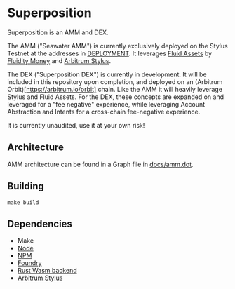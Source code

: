
# Superposition

Superposition is an AMM and DEX.

The AMM ("Seawater AMM") is currently exclusively deployed on the
Stylus Testnet at the addresses in [DEPLOYMENT](DEPLOYMENT.md). It
leverages [Fluid Assets](https://docs.fluidity.money/docs/learning-and-getting-started/what-are-fluid-assets)
by [Fluidity Money](https://fluidity.money/) and [Arbitrum Stylus](https://arbitrum.io/stylus).

The DEX ("Superposition DEX") is currently in development. It will be
included in this repository upon completion, and deployed on an
(Arbitrum Orbit)[https://arbitrum.io/orbit] chain. Like the AMM it will
heavily leverage Stylus and Fluid Assets. For the DEX, these concepts
are expanded on and leveraged for a "fee negative" experience, while
leveraging Account Abstraction and Intents for a cross-chain
fee-negative experience.

It is currently unaudited, use it at your own risk!

## Architecture

AMM architecture can be found in a Graph file in
[docs/amm.dot](docs/amm.dot).

## Building

	make build

## Dependencies

- Make
- [Node](https://nodejs.org/en/)
- [NPM](https://www.npmjs.com/)
- [Foundry](https://github.com/foundry-rs/foundry)
- [Rust Wasm backend](https://www.rust-lang.org/what/wasm)
- [Arbitrum Stylus](https://docs.arbitrum.io/stylus/stylus-quickstart)
